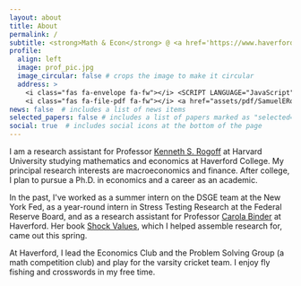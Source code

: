 ```yaml
---
layout: about
title: About
permalink: /
subtitle: <strong>Math & Econ</strong> @ <a href='https://www.haverford.edu'>Haverford College</a>&nbsp;&nbsp;•&nbsp;&nbsp;<strong>Econ RA</strong> @ <a href='https://www.harvard.edu'>Harvard University
profile:
  align: left
  image: prof_pic.jpg
  image_circular: false # crops the image to make it circular
  address: >
    <i class="fas fa-envelope fa-fw"></i> <SCRIPT LANGUAGE="JavaScript">user = 'mail';site = 'samueleross.com';document.write('<a href=\"mailto:' + user + '@' + site + '\">');document.write(user + '@' + site + '</a>');</SCRIPT><br>
    <i class="fas fa-file-pdf fa-fw"></i> <a href="assets/pdf/SamuelERoss_Resume.pdf" target="_blank" title="CV">CV</a>
news: false  # includes a list of news items
selected_papers: false # includes a list of papers marked as "selected={true}"
social: true  # includes social icons at the bottom of the page
---
```

I am a research assistant for Professor [Kenneth S. Rogoff](https://scholar.harvard.edu/rogoff/home) at Harvard University studying mathematics and economics at Haverford College. My principal research interests are macroeconomics and finance. After college, I plan to pursue a Ph.D. in economics and a career as an academic.

In the past, I've worked as a summer intern on the DSGE team at the New York Fed, as a year-round intern in Stress Testing Research at the Federal Reserve Board, and as a research assistant for Professor [Carola Binder](https://sites.google.com/site/carolabindereconomics/home) at Haverford. Her book [Shock Values](https://press.uchicago.edu/ucp/books/book/chicago/S/bo215190546.html), which I helped assemble research for, came out this spring.

At Haverford, I lead the Economics Club and the Problem Solving Group (a math competition club) and play for the varsity cricket team. I enjoy fly fishing and crosswords in my free time.
